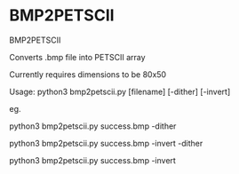 # BMP2PETSCII
BMP2PETSCII

Converts .bmp file into PETSCII array

Currently requires dimensions to be 80x50

Usage:  python3 bmp2petscii.py [filename] [-dither] [-invert]

eg.

 python3 bmp2petscii.py success.bmp -dither
 
 python3 bmp2petscii.py success.bmp -invert -dither
 
 python3 bmp2petscii.py success.bmp -invert 

